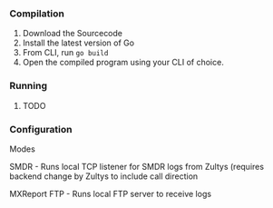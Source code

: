 ### Compilation

1. Download the Sourcecode
2. Install the latest version of Go
3. From CLI, run `go build`
4. Open the compiled program using your CLI of choice.

### Running

1. TODO


### Configuration

Modes

SMDR - Runs local TCP listener for SMDR logs from Zultys (requires backend change by Zultys to include call direction

MXReport FTP - Runs local FTP server to receive logs
